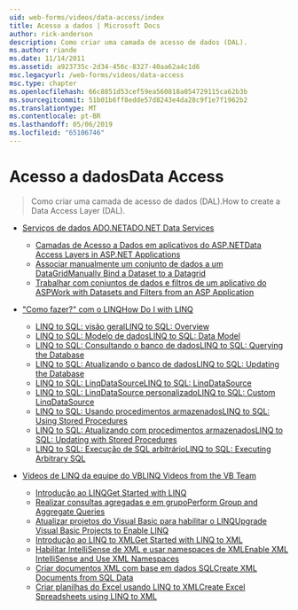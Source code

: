 ```yaml
---
uid: web-forms/videos/data-access/index
title: Acesso a dados | Microsoft Docs
author: rick-anderson
description: Como criar uma camada de acesso de dados (DAL).
ms.author: riande
ms.date: 11/14/2011
ms.assetid: a923735c-2d34-456c-8327-40aa62a4c1d6
msc.legacyurl: /web-forms/videos/data-access
msc.type: chapter
ms.openlocfilehash: 66c8851d53cef59ea560818a054729115ca62b3b
ms.sourcegitcommit: 51b01b6ff8edde57d8243e4da28c9f1e7f1962b2
ms.translationtype: MT
ms.contentlocale: pt-BR
ms.lasthandoff: 05/06/2019
ms.locfileid: "65106746"
---
```

# <a name="data-access"></a><span data-ttu-id="7928e-103">Acesso a dados</span><span class="sxs-lookup"><span data-stu-id="7928e-103">Data Access</span></span>

> <span data-ttu-id="7928e-104">Como criar uma camada de acesso de dados (DAL).</span><span class="sxs-lookup"><span data-stu-id="7928e-104">How to create a Data Access Layer (DAL).</span></span>

- [<span data-ttu-id="7928e-105">Serviços de dados ADO.NET</span><span class="sxs-lookup"><span data-stu-id="7928e-105">ADO.NET Data Services</span></span>](adonet-data-services/index.md)

    - [<span data-ttu-id="7928e-106">Camadas de Acesso a Dados em aplicativos do ASP.NET</span><span class="sxs-lookup"><span data-stu-id="7928e-106">Data Access Layers in ASP.NET Applications</span></span>](adonet-data-services/data-access-layers-in-aspnet-applications.md)
    - [<span data-ttu-id="7928e-107">Associar manualmente um conjunto de dados a um DataGrid</span><span class="sxs-lookup"><span data-stu-id="7928e-107">Manually Bind a Dataset to a Datagrid</span></span>](adonet-data-services/how-to-manually-bind-a-dataset-to-a-datagrid.md)
    - [<span data-ttu-id="7928e-108">Trabalhar com conjuntos de dados e filtros de um aplicativo do ASP</span><span class="sxs-lookup"><span data-stu-id="7928e-108">Work with Datasets and Filters from an ASP Application</span></span>](adonet-data-services/how-to-work-with-datasets-and-filters-from-an-asp-application.md)
- [<span data-ttu-id="7928e-109">"Como fazer?" com o LINQ</span><span class="sxs-lookup"><span data-stu-id="7928e-109">How Do I with LINQ</span></span>](how-do-i-with-linq/index.md)

    - [<span data-ttu-id="7928e-110">LINQ to SQL: visão geral</span><span class="sxs-lookup"><span data-stu-id="7928e-110">LINQ to SQL: Overview</span></span>](how-do-i-with-linq/how-do-i-linq-to-sql-overview.md)
    - [<span data-ttu-id="7928e-111">LINQ to SQL: Modelo de dados</span><span class="sxs-lookup"><span data-stu-id="7928e-111">LINQ to SQL: Data Model</span></span>](how-do-i-with-linq/how-do-i-linq-to-sql-data-model.md)
    - [<span data-ttu-id="7928e-112">LINQ to SQL: Consultando o banco de dados</span><span class="sxs-lookup"><span data-stu-id="7928e-112">LINQ to SQL: Querying the Database</span></span>](how-do-i-with-linq/how-do-i-linq-to-sql-querying-the-database.md)
    - [<span data-ttu-id="7928e-113">LINQ to SQL: Atualizando o banco de dados</span><span class="sxs-lookup"><span data-stu-id="7928e-113">LINQ to SQL: Updating the Database</span></span>](how-do-i-with-linq/how-do-i-linq-to-sql-updating-the-database.md)
    - [<span data-ttu-id="7928e-114">LINQ to SQL: LinqDataSource</span><span class="sxs-lookup"><span data-stu-id="7928e-114">LINQ to SQL: LinqDataSource</span></span>](how-do-i-with-linq/how-do-i-linq-to-sql-linqdatasource.md)
    - [<span data-ttu-id="7928e-115">LINQ to SQL: LinqDataSource personalizado</span><span class="sxs-lookup"><span data-stu-id="7928e-115">LINQ to SQL: Custom LinqDataSource</span></span>](how-do-i-with-linq/how-do-i-linq-to-sql-custom-linqdatasource.md)
    - [<span data-ttu-id="7928e-116">LINQ to SQL: Usando procedimentos armazenados</span><span class="sxs-lookup"><span data-stu-id="7928e-116">LINQ to SQL: Using Stored Procedures</span></span>](how-do-i-with-linq/how-do-i-linq-to-sql-using-stored-procedures.md)
    - [<span data-ttu-id="7928e-117">LINQ to SQL: Atualizando com procedimentos armazenados</span><span class="sxs-lookup"><span data-stu-id="7928e-117">LINQ to SQL: Updating with Stored Procedures</span></span>](how-do-i-with-linq/how-do-i-linq-to-sql-updating-with-stored-procedures.md)
    - [<span data-ttu-id="7928e-118">LINQ to SQL: Execução de SQL arbitrário</span><span class="sxs-lookup"><span data-stu-id="7928e-118">LINQ to SQL: Executing Arbitrary SQL</span></span>](how-do-i-with-linq/how-do-i-linq-to-sql-executing-arbitrary-sql.md)
- [<span data-ttu-id="7928e-119">Vídeos de LINQ da equipe do VB</span><span class="sxs-lookup"><span data-stu-id="7928e-119">LINQ Videos from the VB Team</span></span>](linq-videos-from-the-vb-team/index.md)

    - [<span data-ttu-id="7928e-120">Introdução ao LINQ</span><span class="sxs-lookup"><span data-stu-id="7928e-120">Get Started with LINQ</span></span>](linq-videos-from-the-vb-team/how-do-i-get-started-with-linq.md)
    - [<span data-ttu-id="7928e-121">Realizar consultas agregadas e em grupo</span><span class="sxs-lookup"><span data-stu-id="7928e-121">Perform Group and Aggregate Queries</span></span>](linq-videos-from-the-vb-team/how-do-i-perform-group-and-aggregate-queries.md)
    - [<span data-ttu-id="7928e-122">Atualizar projetos do Visual Basic para habilitar o LINQ</span><span class="sxs-lookup"><span data-stu-id="7928e-122">Upgrade Visual Basic Projects to Enable LINQ</span></span>](linq-videos-from-the-vb-team/how-do-i-upgrade-visual-basic-projects-to-enable-linq.md)
    - [<span data-ttu-id="7928e-123">Introdução ao LINQ to XML</span><span class="sxs-lookup"><span data-stu-id="7928e-123">Get Started with LINQ to XML</span></span>](linq-videos-from-the-vb-team/how-do-i-get-started-with-linq-to-xml.md)
    - [<span data-ttu-id="7928e-124">Habilitar IntelliSense de XML e usar namespaces de XML</span><span class="sxs-lookup"><span data-stu-id="7928e-124">Enable XML IntelliSense and Use XML Namespaces</span></span>](linq-videos-from-the-vb-team/how-do-i-enable-xml-intellisense-and-use-xml-namespaces.md)
    - [<span data-ttu-id="7928e-125">Criar documentos XML com base em dados SQL</span><span class="sxs-lookup"><span data-stu-id="7928e-125">Create XML Documents from SQL Data</span></span>](linq-videos-from-the-vb-team/how-do-i-create-xml-documents-from-sql-data.md)
    - [<span data-ttu-id="7928e-126">Criar planilhas do Excel usando LINQ to XML</span><span class="sxs-lookup"><span data-stu-id="7928e-126">Create Excel Spreadsheets using LINQ to XML</span></span>](linq-videos-from-the-vb-team/how-do-i-create-excel-spreadsheets-using-linq-to-xml.md)
